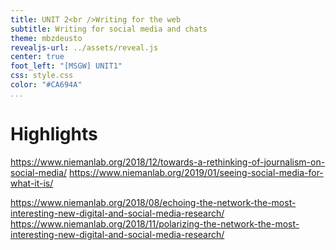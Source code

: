 ```yaml
---
title: UNIT 2<br />Writing for the web
subtitle: Writing for social media and chats
theme: mbzdeusto
revealjs-url: ../assets/reveal.js
center: true
foot_left: "[MSGW] UNIT1"
css: style.css
color: "#CA694A"
...
```


# Highlights

https://www.niemanlab.org/2018/12/towards-a-rethinking-of-journalism-on-social-media/
https://www.niemanlab.org/2019/01/seeing-social-media-for-what-it-is/


https://www.niemanlab.org/2018/08/echoing-the-network-the-most-interesting-new-digital-and-social-media-research/
https://www.niemanlab.org/2018/11/polarizing-the-network-the-most-interesting-new-digital-and-social-media-research/
